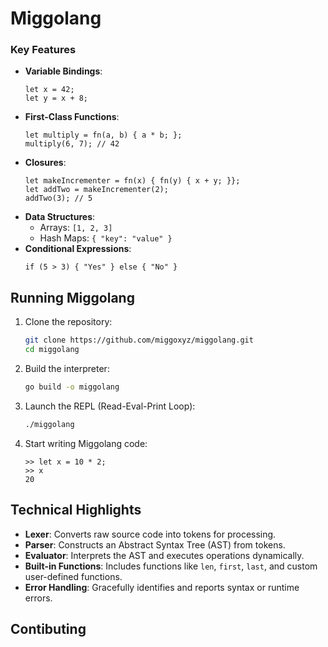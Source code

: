 
# Miggolang 

### Key Features

- **Variable Bindings**:  
  ```miggolang
  let x = 42;
  let y = x + 8;
  ```
- **First-Class Functions**:  
  ```miggolang
  let multiply = fn(a, b) { a * b; };
  multiply(6, 7); // 42
  ```
- **Closures**:  
  ```miggolang
  let makeIncrementer = fn(x) { fn(y) { x + y; }};
  let addTwo = makeIncrementer(2);
  addTwo(3); // 5
  ```
- **Data Structures**:  
  - Arrays: `[1, 2, 3]`
  - Hash Maps: `{ "key": "value" }`
- **Conditional Expressions**:  
  ```miggolang
  if (5 > 3) { "Yes" } else { "No" }
  ```

## Running Miggolang

1. Clone the repository:
   ```bash
   git clone https://github.com/miggoxyz/miggolang.git
   cd miggolang
   ```

2. Build the interpreter:
   ```bash
   go build -o miggolang
   ```

3. Launch the REPL (Read-Eval-Print Loop):
   ```bash
   ./miggolang
   ```

4. Start writing Miggolang code:
   ```text
   >> let x = 10 * 2;
   >> x
   20
   ```

## Technical Highlights

- **Lexer**: Converts raw source code into tokens for processing.
- **Parser**: Constructs an Abstract Syntax Tree (AST) from tokens.
- **Evaluator**: Interprets the AST and executes operations dynamically.
- **Built-in Functions**: Includes functions like `len`, `first`, `last`, and custom user-defined functions.
- **Error Handling**: Gracefully identifies and reports syntax or runtime errors.

## Contibuting
